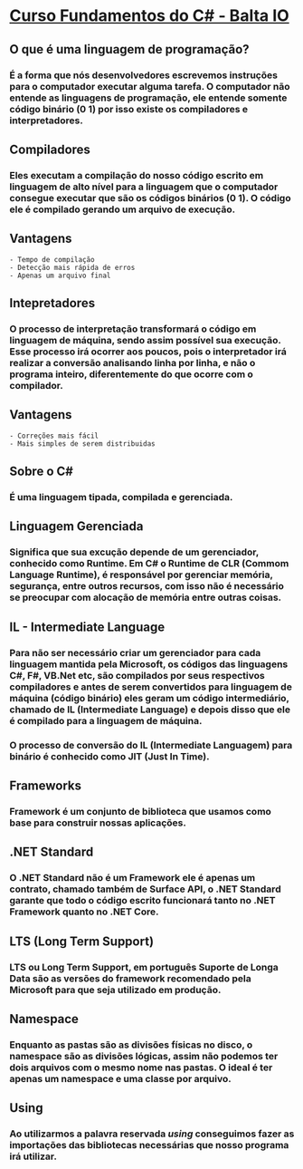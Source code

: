 # [Curso Fundamentos do C# - Balta IO](https://balta.io/cursos/fundamentos-csharp)

## O que é uma linguagem de programação? 
### É a forma que nós desenvolvedores escrevemos instruções para o computador executar alguma tarefa. O computador não entende as linguagens de programação, ele entende somente código binário (0 1) por isso existe os compiladores e interpretadores. 

## Compiladores
### Eles executam a compilação do nosso código escrito em linguagem de alto nível para a linguagem que o computador consegue executar que são os códigos binários (0 1). O código ele é compilado gerando um arquivo de execução. 

## Vantagens

    - Tempo de compilação
    - Detecção mais rápida de erros
    - Apenas um arquivo final 


## Intepretadores
### O processo de interpretação transformará o código em linguagem de máquina, sendo assim possível sua execução. Esse processo irá ocorrer aos poucos, pois o interpretador irá realizar a conversão analisando linha por linha, e não o programa inteiro, diferentemente do que ocorre com o compilador.

## Vantagens

    - Correções mais fácil
    - Mais simples de serem distribuidas

## Sobre o C#
### É uma linguagem tipada, compilada e gerenciada. 

## Linguagem Gerenciada
### Significa que sua excução depende de um gerenciador, conhecido como Runtime. Em C# o Runtime de CLR (Commom Language Runtime), é responsável por gerenciar memória, segurança, entre outros recursos, com isso não é necessário se preocupar com alocação de memória entre outras coisas.

## IL - Intermediate Language
### Para não ser necessário criar um gerenciador para cada linguagem mantida pela Microsoft, os códigos das linguagens C#, F#, VB.Net etc, são compilados por seus respectivos compiladores e antes de serem convertidos para linguagem de máquina (código binário) eles geram um código intermediário, chamado de IL (Intermediate Language) e depois disso que ele é compilado para a linguagem de máquina.
### O processo de conversão do IL (Intermediate Languagem) para binário é conhecido como JIT (Just In Time).

## Frameworks
### Framework é um conjunto de biblioteca que usamos como base para construir nossas aplicações.

## .NET Standard
### O .NET Standard não é um Framework ele é apenas um contrato, chamado também de Surface API, o .NET Standard garante que todo o código escrito funcionará tanto no .NET Framework quanto no .NET Core. 

## LTS (Long Term Support)
### LTS ou Long Term Support, em português Suporte de Longa Data são as versões do framework recomendado pela Microsoft para que seja utilizado em produção. 

## Namespace
### Enquanto as pastas são as divisões físicas no disco, o namespace são as divisões lógicas, assim não podemos ter dois arquivos com o mesmo nome nas pastas. O ideal é ter apenas um namespace e uma classe por arquivo. 

## Using
### Ao utilizarmos a palavra reservada ***using*** conseguimos fazer as importações das bibliotecas necessárias que nosso programa irá utilizar. 
